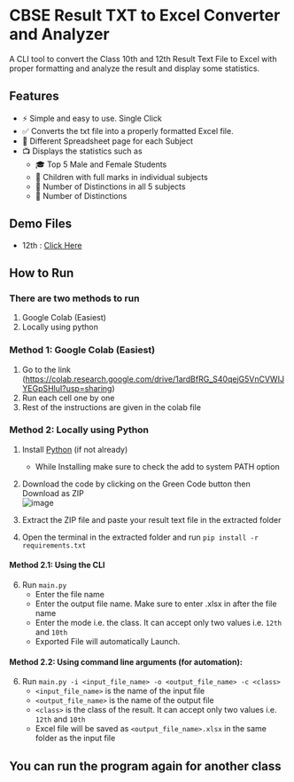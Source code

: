 # CBSE Result TXT to Excel Converter and Analyzer
A CLI tool to convert the Class 10th and 12th Result Text File to Excel with proper formatting and analyze the result and display some statistics.

## Features
* ⚡ Simple and easy to use. Single Click
* ️✅ Converts the txt file into a properly formatted Excel file.
* 🔢 Different Spreadsheet page for each Subject
* 📺 Displays the statistics such as 
  * 🎓 Top 5 Male and Female Students
  * 💯 Children with full marks in individual subjects
  * 📔 Number of Distinctions in all 5 subjects
  * 📑 Number of Distinctions
## Demo Files
* 12th : [Click Here](https://github.com/PrathamGupta06/cbse-results-analyzer/releases/download/v1.0.0/12th_Demo.txt)

## How to Run
### There are two methods to run
1. Google Colab (Easiest)
2. Locally using python

### Method 1: Google Colab (Easiest)
1. Go to the link (https://colab.research.google.com/drive/1ardBfRG_S40qejG5VnCVWIJYEGpSHluI?usp=sharing)
2. Run each cell one by one
3. Rest of the instructions are given in the colab file

### Method 2: Locally using Python
1. Install [Python](https://www.python.org/downloads/) (if not already)
    * While Installing make sure to check the add to system PATH option
2. Download the code by clicking on the Green Code button then Download as ZIP  
     ![image](https://user-images.githubusercontent.com/87975651/188325450-7c2e950a-cd7a-4d07-b9c2-5f73a4e177a4.png)
     
4. Extract the ZIP file and paste your result text file in the extracted folder
5. Open the terminal in the extracted folder and run `pip install -r requirements.txt`
#### Method 2.1: Using the CLI
6. Run `main.py`
    * Enter the file name
    * Enter the output file name. Make sure to enter .xlsx in after the file name
    * Enter the mode i.e. the class. It can accept only two values i.e. `12th` and `10th`
    * Exported File will automatically Launch.

#### Method 2.2: Using command line arguments (for automation):
6. Run `main.py -i <input_file_name> -o <output_file_name> -c <class>`
    * `<input_file_name>` is the name of the input file
    * `<output_file_name>` is the name of the output file
    * `<class>` is the class of the result. It can accept only two values i.e. `12th` and `10th`
    * Excel file will be saved as `<output_file_name>.xlsx` in the same folder as the input file
## You can run the program again for another class

